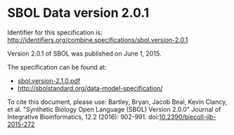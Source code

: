 # SBOL Data version 2.0.1
Identifier for this specification is: http://identifiers.org/combine.specifications/sbol.version-2.0.1

Version 2.0.1 of SBOL was published on June 1, 2015.

The specification can be found at:

* [sbol.version-2.1.0.pdf](./files/sbol.version-2.1.0.pdf)
* http://sbolstandard.org/data-model-specification/

To cite this document, please use: Bartley, Bryan, Jacob Beal, Kevin Clancy, et al. "Synthetic Biology Open Language (SBOL) Version 2.0.0" Journal of Integrative Bioinformatics, 12.2 (2016): 902-991. doi:[10.2390/biecoll-jib-2015-272](https://doi.org/10.2390/biecoll-jib-2015-272)